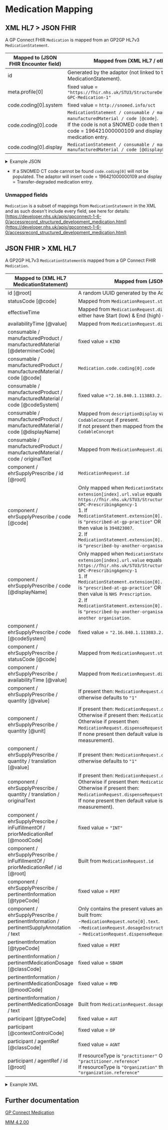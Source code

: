 # Medication Mapping

## XML HL7 > JSON FHIR

A GP Connect FHIR `Medication` is mapped from an GP2GP HL7v3 `MedicationStatement`.

| Mapped to (JSON FHIR Encounter field) | Mapped from (XML HL7 / other source)                                                                                                                                                                                                       |
|---------------------------------------|--------------------------------------------------------------------------------------------------------------------------------------------------------------------------------------------------------------------------------------------|
| id                                    | Generated by the adaptor (not linked to the MedicationStatement).                                                                                                                                                                          |
| meta.profile\[0]                      | fixed value = `"https://fhir.nhs.uk/STU3/StructureDefinition/CareConnect-GPC-Medication-1"`                                                                                                                                                |
| code.coding\[0].system                | fixed value = `http://snomed.info/sct`                                                                                                                                                                                                     |
| code.coding\[0].code                  | `MedicationStatement / consumable / manufacturedProduct / manufacturedMaterial / code [@code]`.<br/>If the code is not a SNOMED code then the adaptor will insert code = 196421000000109 and display = Transfer-degraded medication entry. |
| code.coding\[0].display               | `MedicationStatement / consumable / manufacturedProduct / manufacturedMaterial / code [@displayName]`                                                                                                                                      |

<details>
    <summary>Example JSON</summary>

```
            "resource": {
                "resourceType": "Medication",
                "id": "4c6a99eb-fabb-4e92-809c-b738dc9a114d",
                "meta": {
                    "profile": [
                        "https://fhir.nhs.uk/STU3/StructureDefinition/CareConnect-GPC-Medication-1"
                    ]
                },
                "code": {
                    "coding": [
                        {
                            "system": "http://snomed.info/sct",
                            "code": "178011000001104",
                            "display": "Zimovane LS 3.75mg tablets (Sanofi)"
                        }
                    ]
                }

```
</details>

- If a SNOMED CT code cannot be found `code.coding[0]` will not be populated. The adaptor will insert code = 196421000000109 and display = Transfer-degraded medication entry.

### Unmapped fields

`Medication` is a subset of mappings from `MedicationStatement` in the XML and as such doesn't include every field, see here for details:
[https://developer.nhs.uk/apis/gpconnect-1-6-0/accessrecord_structured_development_medication.html](https://developer.nhs.uk/apis/gpconnect-1-6-0/accessrecord_structured_development_medication.html)

## JSON FHIR > XML HL7
A GP2GP HL7v3 `MedicationStatement`is mapped from a GP Connect FHIR `Medication`.

| Mapped to (XML HL7 MedicationStatement)                                                  | Mapped from (JSON FHIR / other source )                                                                                                                                                                                                                                                                                                                                                                                                                                                                                                                                      |
|------------------------------------------------------------------------------------------|------------------------------------------------------------------------------------------------------------------------------------------------------------------------------------------------------------------------------------------------------------------------------------------------------------------------------------------------------------------------------------------------------------------------------------------------------------------------------------------------------------------------------------------------------------------------------|
| id \[@root]                                                                              | A random UUID generated by the Adaptor                                                                                                                                                                                                                                                                                                                                                                                                                                                                                                                                       |
| statusCode \[@code]                                                                      | Mapped from `MedicationRequest.status` - either `ACTIVE` or `COMPLETE`                                                                                                                                                                                                                                                                                                                                                                                                                                                                                                       |
| effectiveTime                                                                            | Mapped from `MedicationRequest.dispenseRequest.validityPeriod` - will either have Start (low)  & End (high) or only Start                                                                                                                                                                                                                                                                                                                                                                                                                                                    |
| availabilityTime \[@value]                                                               | Mapped from `MedicationRequest.dispenseRequest.validityPeriod.start`                                                                                                                                                                                                                                                                                                                                                                                                                                                                                                         |                                                                                                                                                                                                                                                                                                                                                   |
| consumable / manufacturedProduct / manufacturedMaterial \[@determinerCode]               | fixed value = `KIND`                                                                                                                                                                                                                                                                                                                                                                                                                                                                                                                                                         |
| consumable / manufacturedProduct / manufacturedMaterial / code \[@code]                  | `Medication.code.coding[0].code`                                                                                                                                                                                                                                                                                                                                                                                                                                                                                                                                             |
| consumable / manufacturedProduct / manufacturedMaterial / code \[@codeSystem]            | fixed value =`"2.16.840.1.113883.2.1.3.2.4.15"`                                                                                                                                                                                                                                                                                                                                                                                                                                                                                                                              |
| consumable / manufacturedProduct / manufacturedMaterial / code \[@displayName]           | Mapped from `descriptionDisplay` value inside the extension within the `CodableConcept` if present.<br/>If not present then mapped from the `display` value inside the `CodableConcept`                                                                                                                                                                                                                                                                                                                                                                                      |
| consumable / manufacturedProduct / manufacturedMaterial / code / originalText            | Mapped from `MedicationRequest.dispenseRequest.quantity.unit`                                                                                                                                                                                                                                                                                                                                                                                                                                                                                                                |
| component / ehrSupplyPrescribe / id \[@root]                                             | `MedicationRequest.id`                                                                                                                                                                                                                                                                                                                                                                                                                                                                                                                                                       | 
| component / ehrSupplyPrescribe / code \[@code]                                           | Only mapped when `MedicationStatement.extension[index]` where `extension[index].url.value` equals `https://fhir.nhs.uk/STU3/StructureDefinition/Extension-CareConnect-GPC-PrescribingAgency-1` <br/> 1. If `MedicationStatement.extension[0].valueCodeableConcept.coding[0].code` is `"prescribed-at-gp-practice"` OR `"prescribed-by-previous-practice"` then value is `394823007`.<br/>2. If `MedicationStatement.extension[0].valueCodeableConcept.coding[0].code` is `"prescribed-by-another-organisation"` then value is `394828003`.                                   |
| component / ehrSupplyPrescribe / code \[@displayName]                                    | Only mapped when `MedicationStatement.extension[index]` where `extension[index].url.value` equals `https://fhir.nhs.uk/STU3/StructureDefinition/Extension-CareConnect-GPC-PrescribingAgency-1` <br/> 1. If `MedicationStatement.extension[0].valueCodeableConcept.coding[0].code` is `"prescribed-at-gp-practice"` OR `"prescribed-by-previous-practice"` then value is `NHS Prescription`.<br/>2. If `MedicationStatement.extension[0].valueCodeableConcept.coding[0].code` is `"prescribed-by-another-organisation"` then value is `Prescription by another organisation`. |
| component / ehrSupplyPrescribe / code \[@codeSystem]                                     | fixed value = `"2.16.840.1.113883.2.1.3.2.4.15"`                                                                                                                                                                                                                                                                                                                                                                                                                                                                                                                             |
| component / ehrSupplyPrescribe / statusCode \[@code]                                     | Mapped from `MedicationRequest.status` - either `ACTIVE` or `COMPLETE`                                                                                                                                                                                                                                                                                                                                                                                                                                                                                                       |
| component / ehrSupplyPrescribe / availabilityTime \[@value]                              | Mapped from `MedicationRequest.dispenseRequest.validityPeriod.start`                                                                                                                                                                                                                                                                                                                                                                                                                                                                                                         |
| component / ehrSupplyPrescribe / quantity \[@value]                                      | If present then: `MedicationRequest.dispenseRequest.quantity.value` otherwise defaults to `"1"`                                                                                                                                                                                                                                                                                                                                                                                                                                                                              |
| component / ehrSupplyPrescribe / quantity \[@unit]                                       | If present then: `MedicationRequest.dispenseRequest.quantity.unit`.<br/>Otherwise if present then: `MedicationRequest.dispenseRequest.extension`.<br/>Otherwise if present then: `MedicationRequest.dispenseRequest.quantity.extension`.<br/>If none present then default value is `"Unk UoM"` (unknown unit of measurement).                                                                                                                                                                                                                                                |
| component / ehrSupplyPrescribe / quantity / translation \[@value]                        | If present then: `MedicationRequest.dispenseRequest.quantity.value` otherwise defaults to `"1"`                                                                                                                                                                                                                                                                                                                                                                                                                                                                              |
| component / ehrSupplyPrescribe / quantity / translation / originalText                   | If present then: `MedicationRequest.dispenseRequest.quantity.value`.<br/>Otherwise if present then: `MedicationRequest.dispenseRequest.extension`.<br/>Otherwise if present then: `MedicationRequest.dispenseRequest.quantity.extension`.<br/>If none present then default value is `"Unk UoM"` (unknown unit of measurement).                                                                                                                                                                                                                                               |
| component / ehrSupplyPrescribe / inFulfillmentOf / priorMedicationRef \[@moodCode]       | fixed value = `"INT"`                                                                                                                                                                                                                                                                                                                                                                                                                                                                                                                                                        |
| component / ehrSupplyPrescribe / inFulfillmentOf / priorMedicationRef / id \[@root]      | Built from `MedicationRequest.id`                                                                                                                                                                                                                                                                                                                                                                                                                                                                                                                                            |
| component / ehrSupplyPrescribe / pertinentInformation \[@typeCode]                       | fixed value = `PERT`                                                                                                                                                                                                                                                                                                                                                                                                                                                                                                                                                         |
| component / ehrSupplyPrescribe / pertinentInformation / pertinentSupplyAnnotation / text | Only contains the present values and separated by whitespace (`" "`) - built from:<br/> -`MedicationRequest.note[0].text`.<br/> -`MedicationRequest.dosageInstruction[0].text`<br/> - `MedicationRequest.dispenseRequest.expectedSupplyDuration`                                                                                                                                                                                                                                                                                                                             |
| pertinentInformation \[@typeCode]                                                        | fixed value = `PERT`                                                                                                                                                                                                                                                                                                                                                                                                                                                                                                                                                         |
| pertinentInformation / pertinentMedicationDosage \[@classCode]                           | fixed value = `SBADM`                                                                                                                                                                                                                                                                                                                                                                                                                                                                                                                                                        |
| pertinentInformation / pertinentMedicationDosage \[@moodCode]                            | fixed value = `RMD`                                                                                                                                                                                                                                                                                                                                                                                                                                                                                                                                                          |
| pertinentInformation / pertinentMedicationDosage / text                                  | Built from `MedicationRequest.dosageInstruction[0].text`                                                                                                                                                                                                                                                                                                                                                                                                                                                                                                                     |
| participant \[@typeCode]                                                                 | fixed value = `AUT`                                                                                                                                                                                                                                                                                                                                                                                                                                                                                                                                                          |
| participant \[@contextControlCode]                                                       | fixed value = `OP`                                                                                                                                                                                                                                                                                                                                                                                                                                                                                                                                                           |
| participant / agentRef \[@classCode]                                                     | fixed value = `AGNT`                                                                                                                                                                                                                                                                                                                                                                                                                                                                                                                                                         |
| participant / agentRef / id \[@root]                                                     | If resourceType is `"practitioner"` OR `"practitionerRole"` build from `"practitioner.reference"`<br/> If resourceType is `"Organization"` then build from `"organization.reference"`                                                                                                                                                                                                                                                                                                                                                                                        |


<details>
    <summary>Example XML</summary>

```
<MedicationStatement classCode="SBADM" moodCode="ORD">
   <id root="0FC9E511-9CCA-42DD-986A-D58ABD8208C8"/>
   <statusCode code="COMPLETE"/>
   <effectiveTime>
      <low value="20130103"/><high value="20130602"/>
   </effectiveTime>
   <availabilityTime value="20130103"/>
   <consumable typeCode="CSM">
      <manufacturedProduct classCode="MANU">
         <manufacturedMaterial determinerCode="KIND" classCode="MMAT">
            <code code="178011000001104" codeSystem="2.16.840.1.113883.2.1.3.2.4.15" displayName="Zimovane LS 3.75mg tablets (Sanofi)">
              </code>
         </manufacturedMaterial>
      </manufacturedProduct>
   </consumable>
   <component typeCode="COMP">
      <ehrSupplyPrescribe>
         <id root="61B8E9FD-552A-42A1-8562-208B612C429B"/>
         <code code="394823007" displayName="NHS Prescription" codeSystem="2.16.840.1.113883.2.1.3.2.4.15"/>
         <statusCode code="COMPLETE"/>
         <availabilityTime value="20130103"/>
         <quantity value="150" unit="1">
            <translation value="150">
               <originalText>tablet</originalText>
            </translation>
         </quantity>
         <inFulfillmentOf typeCode="FLFS">
            <priorMedicationRef moodCode="INT">
               <id root="E41C267A-D303-4A13-8F50-C93A1543A279"/>
            </priorMedicationRef>
         </inFulfillmentOf>
         <pertinentInformation typeCode="PERT">
            <pertinentSupplyAnnotation>
               <text>Expected Supply Duration: 150 day</text>
            </pertinentSupplyAnnotation>
         </pertinentInformation>
      </ehrSupplyPrescribe>
   </component>
   <pertinentInformation typeCode="PERT">
      <pertinentMedicationDosage classCode="SBADM" moodCode="RMD">
         <text>One To Be Taken At Night</text>
      </pertinentMedicationDosage>
   </pertinentInformation>
   <Participant typeCode="AUT" contextControlCode="OP">
      <agentRef classCode="AGNT">
         <id root="2D70F602-6BB1-47E0-B2EC-39912A59787D"/>
      </agentRef>
   </Participant>
</MedicationStatement>
```
</details>

## Further documentation

[GP Connect Medication](https://developer.nhs.uk/apis/gpconnect-1-6-0/accessrecord_structured_development_medication.html)

[MIM 4.2.00](https://data.developer.nhs.uk/dms/mim/4.2.00/Index.htm)